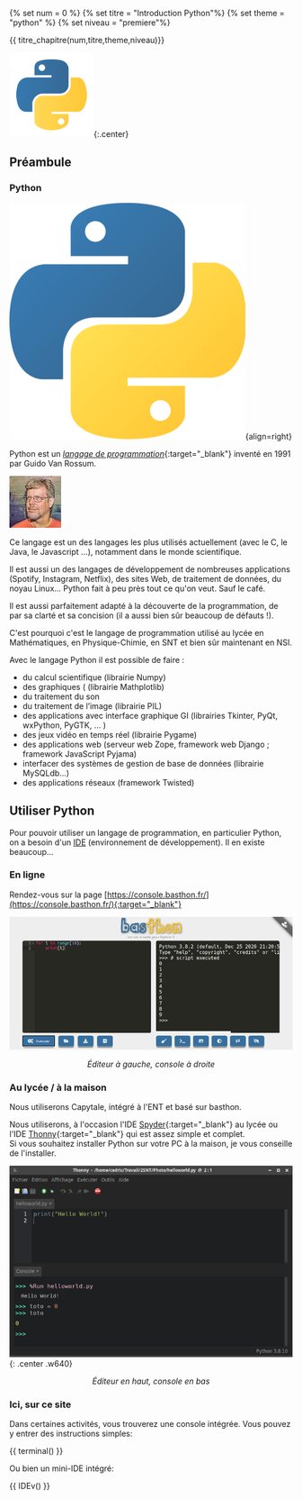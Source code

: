 
{% set num = 0 %}
{% set titre = "Introduction Python"%}
{% set theme = "python" %}
{% set niveau = "premiere"%} 


{{ titre_chapitre(num,titre,theme,niveau)}}


![](data/python_logo1.png){:.center}


## Préambule

### Python

![](data/python420x420.png){align=right}

Python est un [*langage de programmation*](https://fr.wikipedia.org/wiki/Langage_de_programmation){:target="_blank"} inventé en 1991 par Guido Van Rossum.

![](data/rossum.jpeg)

Ce langage est un des langages les plus utilisés actuellement (avec le C, le Java, le Javascript ...), notamment dans le monde scientifique.

Il est aussi un des langages de développement de nombreuses applications (Spotify, Instagram, Netflix), des sites Web, de traitement de données,  du noyau Linux... Python fait à peu près tout ce qu'on veut. Sauf le café.

 Il est aussi parfaitement adapté à la découverte de la programmation, de par sa clarté et sa concision (il a aussi bien sûr beaucoup de défauts !).

C'est pourquoi c'est le langage de programmation utilisé au lycée en Mathématiques, en Physique-Chimie, en SNT et bien sûr maintenant en NSI.

Avec le langage Python il est possible de faire :  

- du calcul scientifique (librairie Numpy)
- des graphiques ( (librairie Mathplotlib)  
- du traitement du son  
- du traitement de l’image (librairie PIL)  
- des applications avec interface graphique GI (librairies Tkinter, PyQt, wxPython, PyGTK, ... )  
- des jeux vidéo en temps réel (librairie Pygame)  
- des applications web (serveur web Zope, framework web Django ; framework JavaScript Pyjama)  
- interfacer des systèmes de gestion de base de données (librairie MySQLdb...)  
- des applications réseaux (framework Twisted)  


## Utiliser Python

Pour pouvoir utiliser un langage de programmation, en particulier Python, on a besoin d'un [IDE](https://fr.wikipedia.org/wiki/Environnement_de_d%C3%A9veloppement) (environnement de développement). Il en existe beaucoup...

### En ligne

Rendez-vous sur la page [https://console.basthon.fr/](https://console.basthon.fr/){:target="_blank"} 

![](../../images/basthon.png)

<p align="center">
<em>Éditeur à gauche, console à droite</em>
</p>

### Au lycée / à la maison

Nous utiliserons Capytale, intégré à l'ENT et basé sur basthon.

Nous utiliserons, à l'occasion l'IDE [Spyder](https://www.spyder-ide.org/){:target="_blank"} au lycée ou l'IDE [Thonny](https://thonny.org/){:target="_blank"} qui est assez simple et complet.  
Si vous souhaitez installer Python sur votre PC à la maison, je vous conseille de l'installer.

![](../../images/thonny2.png){: .center .w640}

<p align="center">
<em>Éditeur en haut, console en bas</em>
</p>

### Ici, sur ce site

Dans certaines activités, vous trouverez une console intégrée. Vous pouvez y entrer des instructions simples:

{{ terminal() }}

Ou bien un mini-IDE intégré:

{{ IDEv() }}
